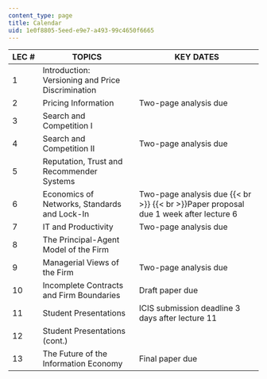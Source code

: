 ```yaml
---
content_type: page
title: Calendar
uid: 1e0f8805-5eed-e9e7-a493-99c4650f6665
---
```


| LEC # | TOPICS | KEY DATES |
| --- | --- | --- |
| 1 | Introduction: Versioning and Price Discrimination |  |
| 2 | Pricing Information | Two-page analysis due |
| 3 | Search and Competition I |  |
| 4 | Search and Competition II | Two-page analysis due |
| 5 | Reputation, Trust and Recommender Systems |  |
| 6 | Economics of Networks, Standards and Lock-In | Two-page analysis due  {{< br >}}  {{< br >}}Paper proposal due 1 week after lecture 6 |
| 7 | IT and Productivity | Two-page analysis due |
| 8 | The Principal-Agent Model of the Firm |  |
| 9 | Managerial Views of the Firm | Two-page analysis due |
| 10 | Incomplete Contracts and Firm Boundaries | Draft paper due |
| 11 | Student Presentations | ICIS submission deadline 3 days after lecture 11 |
| 12 | Student Presentations (cont.) |  |
| 13 | The Future of the Information Economy | Final paper due